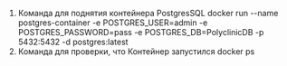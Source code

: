 1. Команда для поднятия контейнера PostgresSQL
   docker run --name postgres-container -e POSTGRES_USER=admin -e POSTGRES_PASSWORD=pass -e POSTGRES_DB=PolyclinicDB -p 5432:5432 -d postgres:latest
2. Команда для проверки, что Контейнер запустился docker ps 
